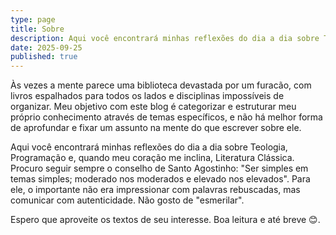 ```yaml
---
type: page
title: Sobre
description: Aqui você encontrará minhas reflexões do dia a dia sobre Teologia, Programação e, quando meu coração me inclina, Literatura Clássica.
date: 2025-09-25
published: true
---
```



Às vezes a mente parece uma biblioteca devastada por um furacão, com livros espalhados para todos os lados e disciplinas impossíveis de organizar. Meu objetivo com este blog é categorizar e estruturar meu próprio conhecimento através de temas específicos, e não há melhor forma de aprofundar e fixar um assunto na mente do que escrever sobre ele.

Aqui você encontrará minhas reflexões do dia a dia sobre Teologia, Programação e, quando meu coração me inclina, Literatura Clássica. Procuro seguir sempre o conselho de Santo Agostinho: "Ser simples em temas simples; moderado nos moderados e elevado nos elevados". Para ele, o importante não era impressionar com palavras rebuscadas, mas comunicar com autenticidade. Não gosto de "esmerilar".

Espero que aproveite os textos de seu interesse. Boa leitura e até breve 😊.
